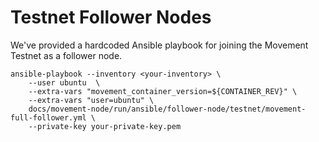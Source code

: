 # Testnet Follower Nodes
We've provided a hardcoded Ansible playbook for joining the Movement Testnet as a follower node. 

```shell
ansible-playbook --inventory <your-inventory> \
    --user ubuntu  \
    --extra-vars "movement_container_version=${CONTAINER_REV}" \
    --extra-vars "user=ubuntu" \
    docs/movement-node/run/ansible/follower-node/testnet/movement-full-follower.yml \
    --private-key your-private-key.pem
```